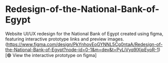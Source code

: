 # Redesign-of-the-National-Bank-of-Egypt
Website UI/UX redesign for the National Bank of Egypt created using figma, featuring interactive prototype links and preview images.
(https://www.figma.com/design/PkYnhovEoGYNNL5Cg0ntaA/Redesign-of-the-National-Bank-of-Egypt?node-id=0-1&m=dev&t=PyLiVyq9lXjpEyoR-1)
[🟢 View the interactive prototype on figma]
